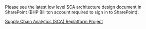 Please see the latest low level SCA architecture design document in SharePoint (BHP Billiton account required to sign in to SharePoint):

[Supply Chain Analytics (SCA) Replatform Project](https://spo.bhpbilliton.com/:w:/s/WAIOFLISCA/ETFKHowl6_1FqbflSPTCJL4BrXgF2oESEW3EC_G-yVHfCw?e=sN16CR)